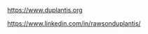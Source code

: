 https://www.duplantis.org

https://www.linkedin.com/in/rawsonduplantis/

<!---
rawsonduplantis/rawsonduplantis is a ✨ special ✨ repository because its `README.md` (this file) appears on your GitHub profile.
You can click the Preview link to take a look at your changes.
--->
